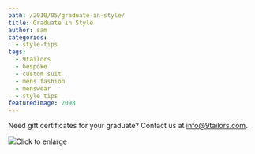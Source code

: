 ```yaml
---
path: /2010/05/graduate-in-style/
title: Graduate in Style
author: sam
categories: 
  - style-tips
tags: 
  - 9tailors
  - bespoke
  - custom suit
  - mens fashion
  - menswear
  - style tips
featuredImage: 2098
---
```

Need gift certificates for your graduate? Contact us at info@9tailors.com.

[![](http://2.bp.blogspot.com/_RlJ3L7W6dBw/S985egNKOKI/AAAAAAAAIVM/o-drp1w2v2o/s320/harbus_ad_9tailors_20100427.jpg)](http://2.bp.blogspot.com/_RlJ3L7W6dBw/S985egNKOKI/AAAAAAAAIVM/o-drp1w2v2o/s1600/harbus_ad_9tailors_20100427.jpg)Click to enlarge